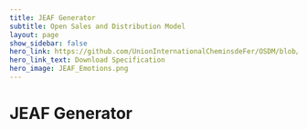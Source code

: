 ```yaml
---
title: JEAF Generator
subtitle: Open Sales and Distribution Model
layout: page
show_sidebar: false
hero_link: https://github.com/UnionInternationalCheminsdeFer/OSDM/blob/master/specification/v2.0.0/IRS-90918-10-v2.0.0.pdf
hero_link_text: Download Specification
hero_image: JEAF_Emotions.png
---
```

# JEAF Generator
